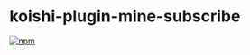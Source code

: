 # koishi-plugin-mine-subscribe

[![npm](https://img.shields.io/npm/v/koishi-plugin-mine-subscribe?style=flat-square)](https://www.npmjs.com/package/koishi-plugin-mine-subscribe)


